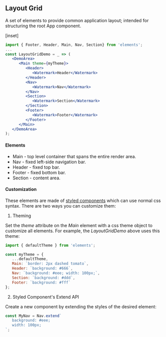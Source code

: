 ﻿## Layout Grid

A set of elements to provide common application layout; intended for structuring the root App component.

[inset]

```jsx
import { Footer, Header, Main, Nav, Section} from 'elements';
...
const LayoutGridDemo = _ => (
   <DemoArea>
      <Main theme={myTheme}>
         <Header>
            <Watermark>Header</Watermark>
         </Header>
         <Nav>
            <Watermark>Nav</Watermark>
         </Nav>
         <Section>
            <Watermark>Section</Watermark>
         </Section>
         <Footer>
            <Watermark>Footer</Watermark>
         </Footer>
      </Main>
   </DemoArea>
);
```
#### Elements

- Main - top level container that spans the entire render area.
- Nav - fixed left-side navigation bar.
- Header - fixed top bar. 
- Footer - fixed bottom bar.
- Section - content area.

#### Customization

These elements are made of [styled components](https://www.styled-components.com/) which can use normal css syntax.  There are two ways you can customize them:

1. Theming

Set the _theme_ attribute on the _Main_ element with a css theme object to customize all elements.  For example, the _LayoutGridDemo_ above uses this theme:

```jsx
import { defaultTheme } from 'elements';

const myTheme = {
   ...defaultTheme,
   Main: `border: 2px dashed tomato`,
   Header: `background: #666`,
   Nav: `background: #eee; width: 100px;`,
   Section: `background: #ddd`,
   Footer: `background: #fff`
};
```

2. Styled Component's Extend API

Create a new component by extending the styles of the desired element:

```jsx
const MyNav = Nav.extend`
   background: #eee; 
   width: 100px;
`;
```